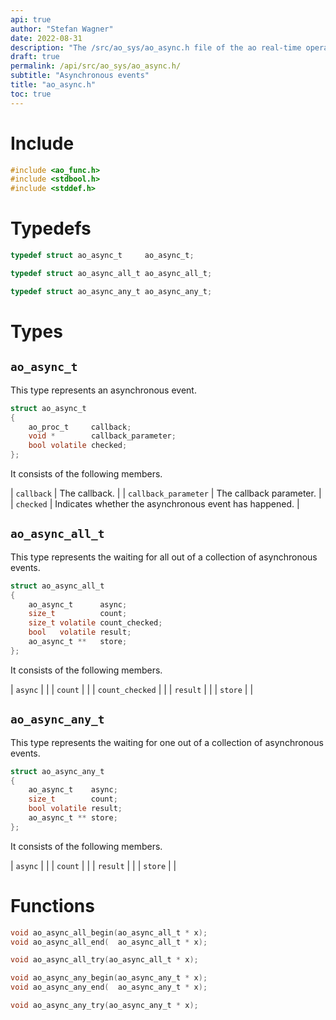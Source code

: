 ```yaml
---
api: true
author: "Stefan Wagner"
date: 2022-08-31
description: "The /src/ao_sys/ao_async.h file of the ao real-time operating system."
draft: true
permalink: /api/src/ao_sys/ao_async.h/
subtitle: "Asynchronous events"
title: "ao_async.h"
toc: true
---
```


# Include

```c
#include <ao_func.h>
#include <stdbool.h>
#include <stddef.h>
```

# Typedefs

```c
typedef struct ao_async_t     ao_async_t;
```

```c
typedef struct ao_async_all_t ao_async_all_t;
```

```c
typedef struct ao_async_any_t ao_async_any_t;
```

# Types

## `ao_async_t`

This type represents an asynchronous event.

```c
struct ao_async_t
{
    ao_proc_t     callback;
    void *        callback_parameter;
    bool volatile checked;
};
```

It consists of the following members.

| `callback` | The callback. |
| `callback_parameter` | The callback parameter. |
| `checked` | Indicates whether the asynchronous event has happened. |

## `ao_async_all_t`

This type represents the waiting for all out of a collection of asynchronous events.

```c
struct ao_async_all_t
{
    ao_async_t      async;
    size_t          count;
    size_t volatile count_checked;
    bool   volatile result;
    ao_async_t **   store;
};
```

It consists of the following members.

| `async` | |
| `count` | |
| `count_checked` | |
| `result` | |
| `store` | |

## `ao_async_any_t`

This type represents the waiting for one out of a collection of asynchronous events.

```c
struct ao_async_any_t
{
    ao_async_t    async;
    size_t        count;
    bool volatile result;
    ao_async_t ** store;
};
```

It consists of the following members.

| `async` | |
| `count` | |
| `result` | |
| `store` | |

# Functions

```c
void ao_async_all_begin(ao_async_all_t * x);
void ao_async_all_end(  ao_async_all_t * x);
```

```c
void ao_async_all_try(ao_async_all_t * x);
```

```c
void ao_async_any_begin(ao_async_any_t * x);
void ao_async_any_end(  ao_async_any_t * x);
```

```c
void ao_async_any_try(ao_async_any_t * x);
```

